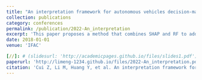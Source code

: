```yaml
---
title: "An interpretation framework for autonomous vehicles decision-making via SHAP and RF"
collection: publications
category: conferences
permalink: /publication/2022-An_interpretation
excerpt: 'This paper proposes a method that combines SHAP and RF to address the transparency issue in deep reinforcement learning (DRL) for autonomous vehicle decision-making. By implementing this approach, it aims to achieve safe and efficient driving decisions while also providing explanations for the behavioral outcomes of these decisions.'
date: 2018-01-01
venue: 'IFAC'

[//]: # (slidesurl: 'http://academicpages.github.io/files/slides1.pdf')
paperurl: 'http://limeng-1234.github.io/files/2022-An_interpretation.pdf'
citation: 'Cui Z, Li M, Huang Y, et al. An interpretation framework for autonomous vehicles decision-making via SHAP and RF[C]//2022 6th CAA International Conference on Vehicular Control and Intelligence (CVCI). IEEE, 2022: 1-7.'
---
```


